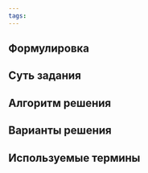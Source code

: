 ```yaml
---
tags:
---
```

## Формулировка

## Суть задания

## Алгоритм решения
## Варианты решения

## Используемые термины